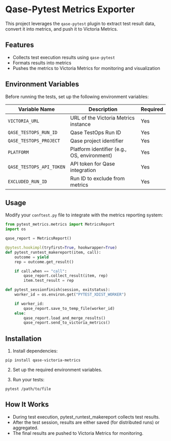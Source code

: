 # Qase-Pytest Metrics Exporter

This project leverages the `qase-pytest` plugin to extract test result data, convert it into metrics, and push it to Victoria Metrics.

## Features
- Collects test execution results using `qase-pytest`
- Formats results into metrics
- Pushes the metrics to Victoria Metrics for monitoring and visualization

## Environment Variables

Before running the tests, set up the following environment variables:

| Variable Name          | Description                                      | Required |
|------------------------|--------------------------------------------------|----------|
| `VICTORIA_URL`        | URL of the Victoria Metrics instance             | Yes       |
| `QASE_TESTOPS_RUN_ID` | Qase TestOps Run ID                              | Yes      |
| `QASE_TESTOPS_PROJECT`| Qase project identifier                          | Yes      |
| `PLATFORM`            | Platform identifier (e.g., OS, environment)      | Yes       |
| `QASE_TESTOPS_API_TOKEN` | API token for Qase integration               | Yes      |
| `EXCLUDED_RUN_ID`     | Run ID to exclude from metrics                   | Yes       |

## Usage

Modify your `conftest.py` file to integrate with the metrics reporting system:

```python
from pytest_metrics.metrics import MetricsReport
import os

qase_report = MetricsReport()

@pytest.hookimpl(tryfirst=True, hookwrapper=True)
def pytest_runtest_makereport(item, call):
    outcome = yield
    rep = outcome.get_result()

    if call.when == "call":
        qase_report.collect_result(item, rep)
        item.test_result = rep

def pytest_sessionfinish(session, exitstatus):
    worker_id = os.environ.get("PYTEST_XDIST_WORKER")

    if worker_id:
        qase_report.save_to_temp_file(worker_id)
    else:
        qase_report.load_and_merge_results()
        qase_report.send_to_victoria_metrics()
```

## Installation
1. Install dependencies:
```
pip install qase-victoria-metrics
```
2. Set up the required environment variables.

3. Run your tests:
```
pytest /path/to/file
```

## How It Works
- During test execution, pytest_runtest_makereport collects test results.
- After the test session, results are either saved (for distributed runs) or aggregated.
- The final results are pushed to Victoria Metrics for monitoring.
